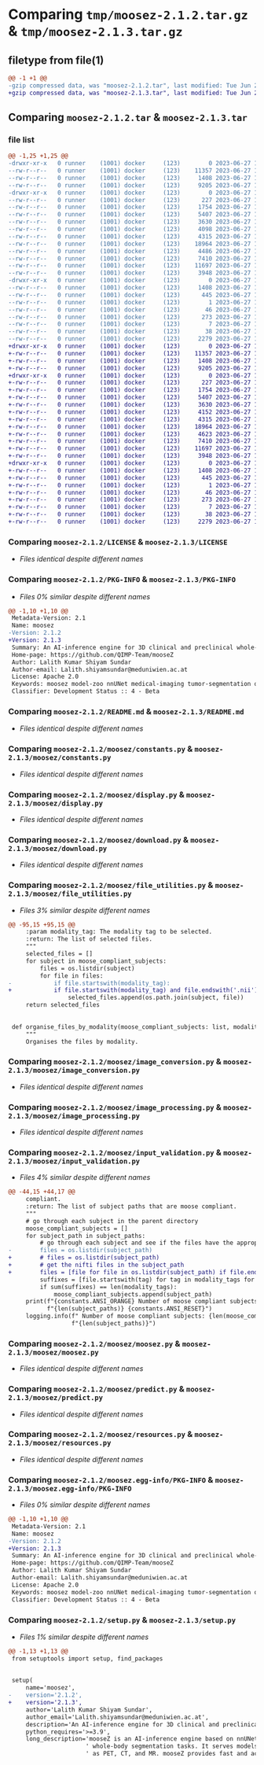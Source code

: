 # Comparing `tmp/moosez-2.1.2.tar.gz` & `tmp/moosez-2.1.3.tar.gz`

## filetype from file(1)

```diff
@@ -1 +1 @@
-gzip compressed data, was "moosez-2.1.2.tar", last modified: Tue Jun 27 13:53:56 2023, max compression
+gzip compressed data, was "moosez-2.1.3.tar", last modified: Tue Jun 27 15:14:19 2023, max compression
```

## Comparing `moosez-2.1.2.tar` & `moosez-2.1.3.tar`

### file list

```diff
@@ -1,25 +1,25 @@
-drwxr-xr-x   0 runner    (1001) docker     (123)        0 2023-06-27 13:53:56.562087 moosez-2.1.2/
--rw-r--r--   0 runner    (1001) docker     (123)    11357 2023-06-27 13:53:47.000000 moosez-2.1.2/LICENSE
--rw-r--r--   0 runner    (1001) docker     (123)     1408 2023-06-27 13:53:56.562087 moosez-2.1.2/PKG-INFO
--rw-r--r--   0 runner    (1001) docker     (123)     9205 2023-06-27 13:53:47.000000 moosez-2.1.2/README.md
-drwxr-xr-x   0 runner    (1001) docker     (123)        0 2023-06-27 13:53:56.562087 moosez-2.1.2/moosez/
--rw-r--r--   0 runner    (1001) docker     (123)      227 2023-06-27 13:53:47.000000 moosez-2.1.2/moosez/__init__.py
--rw-r--r--   0 runner    (1001) docker     (123)     1754 2023-06-27 13:53:47.000000 moosez-2.1.2/moosez/constants.py
--rw-r--r--   0 runner    (1001) docker     (123)     5407 2023-06-27 13:53:47.000000 moosez-2.1.2/moosez/display.py
--rw-r--r--   0 runner    (1001) docker     (123)     3630 2023-06-27 13:53:47.000000 moosez-2.1.2/moosez/download.py
--rw-r--r--   0 runner    (1001) docker     (123)     4098 2023-06-27 13:53:47.000000 moosez-2.1.2/moosez/file_utilities.py
--rw-r--r--   0 runner    (1001) docker     (123)     4315 2023-06-27 13:53:47.000000 moosez-2.1.2/moosez/image_conversion.py
--rw-r--r--   0 runner    (1001) docker     (123)    18964 2023-06-27 13:53:47.000000 moosez-2.1.2/moosez/image_processing.py
--rw-r--r--   0 runner    (1001) docker     (123)     4486 2023-06-27 13:53:47.000000 moosez-2.1.2/moosez/input_validation.py
--rw-r--r--   0 runner    (1001) docker     (123)     7410 2023-06-27 13:53:47.000000 moosez-2.1.2/moosez/moosez.py
--rw-r--r--   0 runner    (1001) docker     (123)    11697 2023-06-27 13:53:47.000000 moosez-2.1.2/moosez/predict.py
--rw-r--r--   0 runner    (1001) docker     (123)     3948 2023-06-27 13:53:47.000000 moosez-2.1.2/moosez/resources.py
-drwxr-xr-x   0 runner    (1001) docker     (123)        0 2023-06-27 13:53:56.562087 moosez-2.1.2/moosez.egg-info/
--rw-r--r--   0 runner    (1001) docker     (123)     1408 2023-06-27 13:53:56.000000 moosez-2.1.2/moosez.egg-info/PKG-INFO
--rw-r--r--   0 runner    (1001) docker     (123)      445 2023-06-27 13:53:56.000000 moosez-2.1.2/moosez.egg-info/SOURCES.txt
--rw-r--r--   0 runner    (1001) docker     (123)        1 2023-06-27 13:53:56.000000 moosez-2.1.2/moosez.egg-info/dependency_links.txt
--rw-r--r--   0 runner    (1001) docker     (123)       46 2023-06-27 13:53:56.000000 moosez-2.1.2/moosez.egg-info/entry_points.txt
--rw-r--r--   0 runner    (1001) docker     (123)      273 2023-06-27 13:53:56.000000 moosez-2.1.2/moosez.egg-info/requires.txt
--rw-r--r--   0 runner    (1001) docker     (123)        7 2023-06-27 13:53:56.000000 moosez-2.1.2/moosez.egg-info/top_level.txt
--rw-r--r--   0 runner    (1001) docker     (123)       38 2023-06-27 13:53:56.562087 moosez-2.1.2/setup.cfg
--rw-r--r--   0 runner    (1001) docker     (123)     2279 2023-06-27 13:53:47.000000 moosez-2.1.2/setup.py
+drwxr-xr-x   0 runner    (1001) docker     (123)        0 2023-06-27 15:14:19.850398 moosez-2.1.3/
+-rw-r--r--   0 runner    (1001) docker     (123)    11357 2023-06-27 15:14:03.000000 moosez-2.1.3/LICENSE
+-rw-r--r--   0 runner    (1001) docker     (123)     1408 2023-06-27 15:14:19.850398 moosez-2.1.3/PKG-INFO
+-rw-r--r--   0 runner    (1001) docker     (123)     9205 2023-06-27 15:14:03.000000 moosez-2.1.3/README.md
+drwxr-xr-x   0 runner    (1001) docker     (123)        0 2023-06-27 15:14:19.846397 moosez-2.1.3/moosez/
+-rw-r--r--   0 runner    (1001) docker     (123)      227 2023-06-27 15:14:03.000000 moosez-2.1.3/moosez/__init__.py
+-rw-r--r--   0 runner    (1001) docker     (123)     1754 2023-06-27 15:14:03.000000 moosez-2.1.3/moosez/constants.py
+-rw-r--r--   0 runner    (1001) docker     (123)     5407 2023-06-27 15:14:03.000000 moosez-2.1.3/moosez/display.py
+-rw-r--r--   0 runner    (1001) docker     (123)     3630 2023-06-27 15:14:03.000000 moosez-2.1.3/moosez/download.py
+-rw-r--r--   0 runner    (1001) docker     (123)     4152 2023-06-27 15:14:03.000000 moosez-2.1.3/moosez/file_utilities.py
+-rw-r--r--   0 runner    (1001) docker     (123)     4315 2023-06-27 15:14:03.000000 moosez-2.1.3/moosez/image_conversion.py
+-rw-r--r--   0 runner    (1001) docker     (123)    18964 2023-06-27 15:14:03.000000 moosez-2.1.3/moosez/image_processing.py
+-rw-r--r--   0 runner    (1001) docker     (123)     4623 2023-06-27 15:14:03.000000 moosez-2.1.3/moosez/input_validation.py
+-rw-r--r--   0 runner    (1001) docker     (123)     7410 2023-06-27 15:14:03.000000 moosez-2.1.3/moosez/moosez.py
+-rw-r--r--   0 runner    (1001) docker     (123)    11697 2023-06-27 15:14:03.000000 moosez-2.1.3/moosez/predict.py
+-rw-r--r--   0 runner    (1001) docker     (123)     3948 2023-06-27 15:14:03.000000 moosez-2.1.3/moosez/resources.py
+drwxr-xr-x   0 runner    (1001) docker     (123)        0 2023-06-27 15:14:19.850398 moosez-2.1.3/moosez.egg-info/
+-rw-r--r--   0 runner    (1001) docker     (123)     1408 2023-06-27 15:14:19.000000 moosez-2.1.3/moosez.egg-info/PKG-INFO
+-rw-r--r--   0 runner    (1001) docker     (123)      445 2023-06-27 15:14:19.000000 moosez-2.1.3/moosez.egg-info/SOURCES.txt
+-rw-r--r--   0 runner    (1001) docker     (123)        1 2023-06-27 15:14:19.000000 moosez-2.1.3/moosez.egg-info/dependency_links.txt
+-rw-r--r--   0 runner    (1001) docker     (123)       46 2023-06-27 15:14:19.000000 moosez-2.1.3/moosez.egg-info/entry_points.txt
+-rw-r--r--   0 runner    (1001) docker     (123)      273 2023-06-27 15:14:19.000000 moosez-2.1.3/moosez.egg-info/requires.txt
+-rw-r--r--   0 runner    (1001) docker     (123)        7 2023-06-27 15:14:19.000000 moosez-2.1.3/moosez.egg-info/top_level.txt
+-rw-r--r--   0 runner    (1001) docker     (123)       38 2023-06-27 15:14:19.850398 moosez-2.1.3/setup.cfg
+-rw-r--r--   0 runner    (1001) docker     (123)     2279 2023-06-27 15:14:03.000000 moosez-2.1.3/setup.py
```

### Comparing `moosez-2.1.2/LICENSE` & `moosez-2.1.3/LICENSE`

 * *Files identical despite different names*

### Comparing `moosez-2.1.2/PKG-INFO` & `moosez-2.1.3/PKG-INFO`

 * *Files 0% similar despite different names*

```diff
@@ -1,10 +1,10 @@
 Metadata-Version: 2.1
 Name: moosez
-Version: 2.1.2
+Version: 2.1.3
 Summary: An AI-inference engine for 3D clinical and preclinical whole-body segmentation tasks
 Home-page: https://github.com/QIMP-Team/mooseZ
 Author: Lalith Kumar Shiyam Sundar
 Author-email: Lalith.shiyamsundar@meduniwien.ac.at
 License: Apache 2.0
 Keywords: moosez model-zoo nnUNet medical-imaging tumor-segmentation organ-segmentation bone-segmentation lung-segmentation muscle-segmentation fat-segmentation vessel-segmentation vertebral-segmentation rib-segmentation preclinical-segmentation clinical-segmentation
 Classifier: Development Status :: 4 - Beta
```

### Comparing `moosez-2.1.2/README.md` & `moosez-2.1.3/README.md`

 * *Files identical despite different names*

### Comparing `moosez-2.1.2/moosez/constants.py` & `moosez-2.1.3/moosez/constants.py`

 * *Files identical despite different names*

### Comparing `moosez-2.1.2/moosez/display.py` & `moosez-2.1.3/moosez/display.py`

 * *Files identical despite different names*

### Comparing `moosez-2.1.2/moosez/download.py` & `moosez-2.1.3/moosez/download.py`

 * *Files identical despite different names*

### Comparing `moosez-2.1.2/moosez/file_utilities.py` & `moosez-2.1.3/moosez/file_utilities.py`

 * *Files 3% similar despite different names*

```diff
@@ -95,15 +95,15 @@
     :param modality_tag: The modality tag to be selected.
     :return: The list of selected files.
     """
     selected_files = []
     for subject in moose_compliant_subjects:
         files = os.listdir(subject)
         for file in files:
-            if file.startswith(modality_tag):
+            if file.startswith(modality_tag) and file.endswith('.nii') or file.endswith('.nii.gz'):
                 selected_files.append(os.path.join(subject, file))
     return selected_files
 
 
 def organise_files_by_modality(moose_compliant_subjects: list, modalities: list, moose_dir) -> None:
     """
     Organises the files by modality.
```

### Comparing `moosez-2.1.2/moosez/image_conversion.py` & `moosez-2.1.3/moosez/image_conversion.py`

 * *Files identical despite different names*

### Comparing `moosez-2.1.2/moosez/image_processing.py` & `moosez-2.1.3/moosez/image_processing.py`

 * *Files identical despite different names*

### Comparing `moosez-2.1.2/moosez/input_validation.py` & `moosez-2.1.3/moosez/input_validation.py`

 * *Files 4% similar despite different names*

```diff
@@ -44,15 +44,17 @@
     compliant.
     :return: The list of subject paths that are moose compliant.
     """
     # go through each subject in the parent directory
     moose_compliant_subjects = []
     for subject_path in subject_paths:
         # go through each subject and see if the files have the appropriate modality suffixes
-        files = os.listdir(subject_path)
+        # files = os.listdir(subject_path)
+        # get the nifti files in the subject_path
+        files = [file for file in os.listdir(subject_path) if file.endswith('.nii')]
         suffixes = [file.startswith(tag) for tag in modality_tags for file in files]
         if sum(suffixes) == len(modality_tags):
             moose_compliant_subjects.append(subject_path)
     print(f"{constants.ANSI_ORANGE} Number of moose compliant subjects: {len(moose_compliant_subjects)} out of "
           f"{len(subject_paths)} {constants.ANSI_RESET}")
     logging.info(f" Number of moose compliant subjects: {len(moose_compliant_subjects)} out of "
                  f"{len(subject_paths)}")
```

### Comparing `moosez-2.1.2/moosez/moosez.py` & `moosez-2.1.3/moosez/moosez.py`

 * *Files identical despite different names*

### Comparing `moosez-2.1.2/moosez/predict.py` & `moosez-2.1.3/moosez/predict.py`

 * *Files identical despite different names*

### Comparing `moosez-2.1.2/moosez/resources.py` & `moosez-2.1.3/moosez/resources.py`

 * *Files identical despite different names*

### Comparing `moosez-2.1.2/moosez.egg-info/PKG-INFO` & `moosez-2.1.3/moosez.egg-info/PKG-INFO`

 * *Files 0% similar despite different names*

```diff
@@ -1,10 +1,10 @@
 Metadata-Version: 2.1
 Name: moosez
-Version: 2.1.2
+Version: 2.1.3
 Summary: An AI-inference engine for 3D clinical and preclinical whole-body segmentation tasks
 Home-page: https://github.com/QIMP-Team/mooseZ
 Author: Lalith Kumar Shiyam Sundar
 Author-email: Lalith.shiyamsundar@meduniwien.ac.at
 License: Apache 2.0
 Keywords: moosez model-zoo nnUNet medical-imaging tumor-segmentation organ-segmentation bone-segmentation lung-segmentation muscle-segmentation fat-segmentation vessel-segmentation vertebral-segmentation rib-segmentation preclinical-segmentation clinical-segmentation
 Classifier: Development Status :: 4 - Beta
```

### Comparing `moosez-2.1.2/setup.py` & `moosez-2.1.3/setup.py`

 * *Files 1% similar despite different names*

```diff
@@ -1,13 +1,13 @@
 from setuptools import setup, find_packages
 
 
 setup(
     name='moosez',
-    version='2.1.2',
+    version='2.1.3',
     author='Lalith Kumar Shiyam Sundar',
     author_email='Lalith.shiyamsundar@meduniwien.ac.at',
     description='An AI-inference engine for 3D clinical and preclinical whole-body segmentation tasks',
     python_requires='>=3.9',
     long_description='mooseZ is an AI-inference engine based on nnUNet, designed for 3D clinical and preclinical'
                      ' whole-body segmentation tasks. It serves models tailored towards different modalities such'
                      ' as PET, CT, and MR. mooseZ provides fast and accurate segmentation results, making it a '
```


